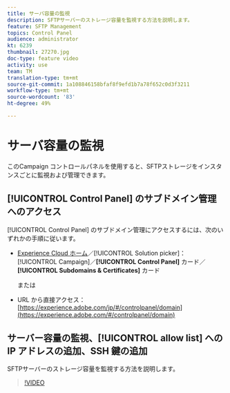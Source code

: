 ```yaml
---
title: サーバ容量の監視
description: SFTPサーバーのストレージ容量を監視する方法を説明します。
feature: SFTP Management
topics: Control Panel
audience: administrator
kt: 6239
thumbnail: 27270.jpg
doc-type: feature video
activity: use
team: TM
translation-type: tm+mt
source-git-commit: 1a108846158bfaf8f9efd1b7a78f652c0d3f3211
workflow-type: tm+mt
source-wordcount: '83'
ht-degree: 49%

---
```



# サーバ容量の監視

このCampaign コントロールパネルを使用すると、SFTPストレージをインスタンスごとに監視および管理できます。

## [!UICONTROL Control Panel] のサブドメイン管理へのアクセス

[!UICONTROL Control Panel] のサブドメイン管理にアクセスするには、次のいずれかの手順に従います。

* [Experience Cloud ホーム](https://experience.adobe.com/#/home)／[!UICONTROL Solution picker]：[!UICONTROL Campaign]／**[!UICONTROL Control Panel]** カード／**[!UICONTROL Subdomains & Certificates]** カード

   または
* URL から直接アクセス：[https://experience.adobe.com/jp/#/controlpanel/domain](https://experience.adobe.com/#/controlpanel/domain)

## サーバー容量の監視、[!UICONTROL allow list] への IP アドレスの追加、SSH 鍵の追加

SFTPサーバーのストレージ容量を監視する方法を説明します。

>[!VIDEO](https://video.tv.adobe.com/v/27270?quality=12)
